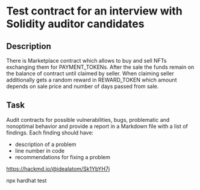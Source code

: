 # Test contract for an interview with Solidity auditor candidates

## Description

There is Marketplace contract which allows to buy and sell NFTs exchanging them for PAYMENT_TOKENs. After the sale the funds remain on the balance of contract until claimed by seller. When claiming seller additionally gets a random reward in REWARD_TOKEN which amount depends on sale price and number of days passed from sale.

## Task

Audit contracts for possible vulnerabilities, bugs, problematic and nonoptimal behavior and provide a report in a Markdown file with a list of findings. Each finding should have:

- description of a problem
- line number in code
- recommendations for fixing a problem

https://hackmd.io/@idealatom/Sk1YbYH7j

npx hardhat test
